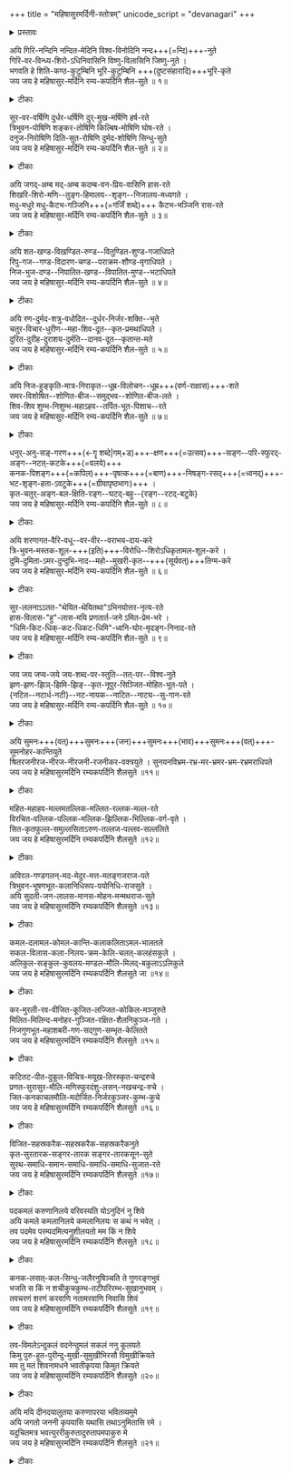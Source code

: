 +++
title = "महिषासुरमर्दिनी-स्तोत्रम्"
unicode_script = "devanagari"
+++

<details>
<summary>प्रस्तावः</summary>
### परिचयः
- बहवः पाठभेदास् सन्ति - यथा [ऽत्र](https://archive.org/details/mahishasuramardi021148mbp/page/n69/mode/2up) तॆलुगुव्याख्याने।
- महिषासुरमर्दिनीस्तोत्रस्य संस्कृतव्याख्या काशिकानन्दगिरिस्वामिभिर् लिखिता रुचिरा, आङ्ग्लानुवादश्च डॉ. उषा भिसे इत्यनया कृतः । इयं पुस्तिका भारती-संस्कृत-विद्या-निकेतनम् इत्यनया संस्थया प्रकाशिता ।
- भगवती-पद्य-पुष्पाञ्जली-स्तोत्रान्तर्गतं महिषासुरमर्दिनिस्तोत्रम् अत्र प्रस्तुतम्, काशिकानन्दगिरिपाठेन तदीयव्याख्यया च सहितम्।

### आमुखम् 
व्याख्याता : द्वादश-दर्शन-कानन-केसरी आचार्यः स्वामी काशिकानन्दगिरिः महाराजः, महामण्डलेश्वरः  
Commentator : Dvadashadarshanakananakesari Acharya Swami Kashikanandagiriji Maharaj, Mahamandleswar.  
आंग्लभाषानुवादक: डॉ. उषा भिसे,  
Translation into English by : Dr. Usha Bhise,

प्रतिवर्षं भारती-संस्कृत-विद्या-निकेतनं कस्मिंश्चिद रम्ये शान्ते च स्थले संस्कृतानुरागिणां कृते संस्कृत-सप्ताहम् आयोजयति । ससाहस्य कार्यक्रमे महामण्डलेश्वर- श्रीकाशिकानन्द-स्वामिपादानां प्रवचनानि प्रामुख्येन सम्पन्नानि भवन्ति । प्रातः एकस्याम् उपनिषदि, अपराह्ने च एकस्मिन् स्तोत्रे एतानि प्रवचनानि सम्पद्यन्ते । प्रवचनश्रवणेन श्रोतृवर्गः एवं प्रभावितः भवति यत् पुनः पुनः श्रोतुं मनीषा प्रवर्तते । देवलालि-नगरे प्रवर्तिते शिबिरे प्रथिते महिषासुर-मर्दिनी-स्तोत्रे स्वामिचरणानां यानि प्रवचनानि व्यतीतानि तेषां साररूपम् इदं पुस्तकं प्रकाशतां नीयते । देववाण्यां स्वामिवर्याणां स्तोत्रभाष्यं, राष्ट्रभाषायां स्वामिवर्यकृतः अनुवादः आङ्ग्लभाषायां च मत्कृतः अनुवादः इति भाषात्रयसंवलितं, प्रतिदिनं पठनाय योग्यम् इदं मधुरं स्तोत्रं निकेतनस्य प्रथमं प्रकाशनपुष्पम् इति संस्कृतजगति स्वागतार्ह भवतु । इदं मुद्रितं स्तोत्रम् अक्षरशृङ्खलायां बद्धं साक्षात् प्रवचनमिव माधुर्यं न वहति - तथापि मनोज्ञ-दृश्यस्य यथा छायाचित्रणं तथा स्तोत्रार्थं ज्ञातुं प्रस्थितस्य वाचकस्य क्षुधां शमयितुम् अलम् इति विश्वसिमः । सङ्गणक-माध्यमेन एतत्-प्रकाशनं सुकरं शीघ्रं च सञ्जातम् इति धन्याः वयम् । 

डॉ. उषा भिसे २ ऑगस्ट १९९१.  
(अध्यक्षा, भारती-संस्कृत-विद्या-निकेतनम्) 

This Book has been published with the help of the Computer Software 'VIVIDHA' supplied by National Centre for Software Technology, Gulmohar Cross Road No.9, Juhu, Bombay 400049. Our indebtedness and high appreciation are due to Dr. S.P. Mudur and Shri Suresh K. of NCST (National Centre for Software Technology) who helped us by developing & supplying different types of fonts used in this publication.

अस्याः पुस्तिकायाः मुद्रणं राष्ट्रीय-सॉफ्टवेयर-प्रौद्योगिकी-केन्द्रम्  
(गुल्मोहर-क्रास-मार्ग सं. ९, जुहू, बम्बई - ४०००४९) इति संस्थया प्रदत्तायाः विविधा प्रक्रियासामग्र्याः सहाय्येन कृतम् । तस्याम् उपयोगितानाम् अक्षरमातृकारूपाणां विकसनेन तेषाम् अस्मभ्यम् उपपादनेन च राष्ट्रीय-सॉफ्टवेयर-प्रौद्योगिकी-केन्द्रम्इति संस्थायाः डॉ. एस. पी. मुदुर-महाभागेन सुरेशः के-महाभागेन च उपकृताः वयम् इति अगाधां कृतज्ञतां प्रबलं गुणग्राहकत्वं च प्रकटयामः॥  
डॉ. अ. सदानन्दन,   
उपाध्यक्षः, भारती-संस्कृत-विद्या-निकेतनम्

</details>

अयि गिरि-नन्दिनि नन्दित-मेदिनि विश्व-विनोदिनि नन्द+++(=न्दि)+++-नुते  
गिरि-वर-विन्ध्य-शिरो-ऽधिनिवासिनि विष्णु-विलासिनि जिष्णु-नुते ।  
भगवति हे शिति-कण्ठ-कुटुम्बिनि भूरि-कुटुम्बिनि +++(दुष्टसंहारादि)+++भूरि-कृते  
जय जय हे महिषासुर-मर्दिनि रम्य-कपर्दिनि शैल-सुते ॥ १॥

<details>
<summary>टीकाः</summary>

### मूलम्
अयि गिरिनन्दिनि नन्दितमेदिनि विश्वविनोदिनि नन्दनुते  
गिरिवर-विन्ध्य-शिरोऽधिनिवासिनि विष्णुविलासिनि जिष्णुनुते ।  
भगवति हे शितिकण्ठकुटुम्बिनि भूरिकुटुम्बिनि भूरिकृते  
जय जय हे महिषासुरमर्दिनि रम्यकपर्दिनि शैलसुते ॥१॥

### काशिकानन्दगिरिः संस्कृतेन
वन्दे भगवतीमम्बां  
महिषासुरमर्दिनीम्  
व्याख्यास्येऽथाति-संक्षेपात्  
तत्पुष्पाञ्जलिमादरात् ॥ 

सकलपुरुषार्थ-दायिनीं देवी भगवतीमभिष्टुवन् कश्चित् कविः प्रथमं तस्याः स्वरुपं सामान्यतः कार्यं चाह -

**अयि गिरिनन्दिनि०** -अयीति सानुनये सम्बोधने । गिरेहिमालयस्य पर्वतस्य नन्दिनी पुत्री पार्वती तत्सम्बुद्धौ हे गिरिनन्दिनि । एवमुत्तरत्र सर्वत्र सम्बदध्यन्तं बोध्यम् । गिरीन पर्वतान् स्वशक्त्याधानेन नन्दयति तच्छीला तथा, यैः क्ष्माभृद्भिर्मेदिनी नन्दिता भवतीति वा । गिरीन् पूज्यान् नन्दयतीति वा । 

नन्दिता मेदिनी यया सा तथा । मेदिनीनन्दनेनैव **विश्वविनोदिनी** मेदिनीजातमानवकृतकर्मादि नन्दनीयत्वाद् विश्वस्य । कथमेषा विश्वं विनोदयामासेत्येतद् उदाहरणेनाह नन्दनुत इति । नन्दगेहे किल जातैषा - यद्यपि प्रथमं न महिषासुर-मर्दिनी-स्तोत्रम् ज्ञाता तथापि पश्चान्- नारदेन श्रीकृष्णादेः स्वरूपकथनोत्तरं मदीया पुत्री साक्षाद् भगवती जातेति सा नन्देन सभक्ति स्तुता । गिरिवरेति -गिरिवरस्य विन्ध्यस्य शिरसि शिखरेऽधिनिवस्तुं शीलं यस्याः । "नन्द गोपगृहे जाता यशोदागर्भसम्भवा । ततस्तौ नाशयिष्यामि विन्ध्याचलनिवासिनी" इति वचनात् । सैषा नन्दगृहे जाता सती विष्णुं श्रीकृष्णरूपेणावतीर्णं, विलासयामास योगमायामाश्रित्यैव श्रीकृष्णेन बहुतरलीलाकरणात् । जिष्णुनुते -"मायामयोऽयं गुणसंप्रवाहा। इत्येवमिन्द्रेण श्रीकृष्णस्तुतिप्रसङ्गे गोवर्धनोद्धारे स्तुता । इन्द्रादिस्तुतेरेव तारकासुरवधायपर्वतपुत्रीरूपेण भगवत्या अवतरणाञ्च । जिष्णुरिति अर्जुननामाऽपि । भगवति ऐश्वर्यधर्मयशः श्रीज्ञानवैराग्यलक्षणषागुण्यपूर्णे। शितिकण्ठकुटुम्बिनि- शिवपत्नि । भूरिकुटुम्बिनि-"भूरिर्ना वासुदेवे च हरे च परमेष्ठिनि" इति मेदिनी। आवृत्त्या ब्रह्म-विष्णु-महेश्वराणां कुटुम्बिनी सरस्वत्यादि त्रिस्वरूपा। एवंस्थिते शितिकण्ठकुटुम्बिनीति विशेषार्थम् । भूतकृते इति वचित्पाठः । भूतानि कृतानि यया सा तथा। भूरिकृत इति पाठेऽपि तथार्थः । भूरिभिर्ब्रह्मविष्णुमहेश्वरैर्भूरिभिर्बहुभिरिन्द्रादिभिश्च कृता तत्तेजःपुञ्जसमुद्भवादिति वा । दृश्यते च समुदाये शक्तिप्राकट्यम् । एवंभूते हे महिषासुरमर्दिनि रम्याः कपर्दा जटाजूटाः यस्याः सा तथा हे शैलसुते जय जय सुष्ठत्कर्षेण वर्तस्व । महिषासुरमर्दिनीं महालक्ष्मीरूपां मध्यमचरित्रविषयभूतां मध्यशरीरवन्मुख्यत्वेन महिषासुरमर्दिनी-स्तोत्रम् प्रथमम्पादाय ततो वाम-दक्ष-करस्थानीये महाकाली-महासरस्वत्यौ प्रथमोत्तमचरित्रस्थे विशेषणाभ्यां गृहीते । श्यामकपर्दसमावृता महाकाली । शैलसुता उमा ब्रह्मविद्यास्वरुपिणी केनोपनिषदि दर्शिता महासरस्वती । महिषोऽधर्मप्रतीकरूपस्तादृशासूरमर्दिनी परा परमोपास्या ॥१॥

### काशिकानन्दगिरिः हिन्द्या
हे माता । रमणीय केशपाश से शोभायमान हे शैलपुत्री ! हे महिषासुर मर्दिनी भगवती ! तुम्हारी जय हो । तुम हिमालयनन्दिनी हो, पृथ्वी की समृदिध विधायिनी हो, विश्व के लिये आनन्ददायिनी हो । पूर्वकृत नन्दरायकी स्तुति से प्रसन्न होकर तुम ने नन्दगृह में जनम लिया। और विन्ध्यवासिनी देवी बनी । दूसरी और भगवान विष्णू (श्रीकृष्ण) के रासविलास में सहभागिनी बनी (योगमायामुपाश्रितः) इन्द्रादि भी तुम्हारी स्तुति करने लगे । हे भगवती! तुम शङ्कर की अर्धाङ्गिनी हो । लक्ष्मी आदि के रुप में विष्णू आदि की भी कुटुम्बिनी हो । अनन्त विश्व की जन्मदात्री हो ॥१॥

### उषा ऽऽङ्ग्लिक्या
Hail, Oh daughter of Mountain, who has caused joy to the Universe, praised by Nanada, residing on the peak of the superb mountain Vindhya, making Vishnu manifest his sports, praised by Indra, Oh Blessed one, consort of Siva (in particular), consort of many (Brahma, Vishnu and Siva), maker of many (beings) who has crushed the demon, Mahisha, wearing a charming knot of hair, Oh Daughter of Mountain (Himalaya), Victory to you, Victory to you. (1)

</details>

सुर-वर-वर्षिणि दुर्धर-धर्षिणि दुर्-मुख-मर्षिणि हर्ष-रते  
त्रिभुवन-पोषिणि शङ्कर-तोषिणि किल्बिष-मोषिणि घोष-रते ।  
दनुज-निरोषिणि दिति-सुत-रोषिणि दुर्मद-शोषिणि सिन्धु-सुते  
जय जय हे महिषासुर-मर्दिनि रम्य-कपर्दिनि शैल-सुते ॥ २॥

<details>
<summary>टीकाः</summary>
### मूलम्
सुरवरवर्षिणि दुर्धरधर्षिणि दुर्मुखमर्षिणि हर्षरते  
त्रिभुवनपोषिणि शङ्करतोषिणि कल्मषमोषिणि घोषरते  
दनुजनिरोषिणि दितिसुतरोषिणि दुर्मदशोषिणि सिन्धुसुते  
जय जय हे महिषासुरमर्दिनि रम्यकपर्दिनि शैलसुते ॥२॥ 

### काशिकानन्दगिरिः संस्कृतेन
भूरिकरणमुक्त्वा भूरिरक्षणमाह -

सुरवरेति ०-सुरेभ्यो वरान् वर्षति तच्छीला तथा । "प्रियतां त्रिदशाः सर्वे यदस्मत्तोऽभिवाञ्छितम् " इत्युक्तेः । अत एव दुर्धरनामानं महिषसेनापतिं धर्षयति तथा । दुर्मुखनामानं मर्षयति नाशयतीति तथा । दुर्धरान्दुर्मुखांश्च दुष्टान् हन्तीति वा । हर्षे स्वीये परकीये च रते । देवरक्षणासुरनिकन्दनाभ्यां त्रिभुवनपोषणशीले, मङ्गलवितानेन शङ्करतोषणशीले, स्वसेविनां कल्मषहरणशीले । घोषे शत्रुवधकालीनगर्जने वेदघोषादौ वा रते । दनुजनीनां दानवानां रोषिणि । रुषिहिँसार्थः । दितिकुलानां दैत्यानां रोषिणि । दुर्मदानां शोषिणि, महिषासुरमर्दिनी-स्तोत्रम् शोषिणि, सिन्धुसुते लक्ष्मीस्वरूपे समुद्रपुत्रि । जय जयेति । ॥२॥

### काशिकानन्दगिरिः हिन्द्या
जय हो महिषासुर मर्दिनी ! जय हो रमणीय केशपाश से शोभायमान शैलपुत्री ! तुम देवताओं पर वरों की वर्षा करती हो । प्रथम तुम ने महिषासुर के सेनानी दुर्धर को पछाडा, दुर्मुख को गिराया । इस प्रथम विजय से ही हर्षित हो गयी । असुर संहार से त्रिभुवन का पोषण करने के लिये संनद्ध हो गयी । हे माता ! तुम सदा शंकर को प्रसन्न रखती हो, भक्तों के पापों को धो डालती हो । दानवों का संहार दैत्यो का विनाश एवं मदान्ध दृष्टों का सफाया करती हो। हे जगदम्बा तुम वेदधोष में तन्मय हो जाती हो ॥२॥

### उषा ऽऽङ्ग्लिक्या
Oh Goddess, who showers boons on gods, molests demon Durdhara, destroys demon Durmukha, is gladdened by the joy (of herself and others), nourishes the three worlds, satisfies Sankara, removes the guilt (of devotees), is delighted in the war-cries, causes harm to the Danavas, gets angry with the sons of Diti (i.e. Demons), causes affliction to the arrogant, Oh daughter of the ocean (as Lakshmi) who has crushed the demon, Mahisha, wearing a charming knot of hair, Oh Daughter of Mountain (Himalaya), Victory to you, Victory to you. (2)


</details>

अयि जगद्-अम्ब मद्-अम्ब कदम्ब-वन-प्रिय-वासिनि हास-रते  
शिखरि-शिरो-मणि--तुङ्ग-हिमालय--शृङ्ग--निजालय-मध्यगते ।  
मधु-मधुरे मधु-कैटभ-गञ्जिनि+++(=ग॑जिँ॑ शब्दे)+++ कैटभ-भञ्जिनि रास-रते  
जय जय हे महिषासुर-मर्दिनि रम्य-कपर्दिनि शैल-सुते ॥ ३॥


<details>
<summary>टीकाः</summary>
### मूलम्
अयि जगदम्ब मदम्ब कदम्बवन-प्रियवासिनि हासरते  
शिखरिशिरोमणि-तुहिमालय-शृङ्गनिजालय-मध्यगते ।  
मधुमधुरे मधुकैटभगञ्जिनि कैटभभञ्जिनि रासरते  
जय जय हे महिषासुरमर्दिनि रम्यकपर्दिनि शैलसुते ॥३॥ 

### काशिकानन्दगिरिः संस्कृतेन

प्रथमचरित्रार्थदर्शनपूर्वकं ध्येयस्वरूपमाह -

अयि जगदम्बेति। जगतामम्ब, विशेषतश्च मदम्ब, कदम्बवने प्रियं यथा स्यात् तथा वस्तुं शीलं यस्याः सा तथा। कदम्बवनं प्रियवासः वासस्थानं अस्या अस्ति तथेति वा। हासरते ॥ जहासारुणलोचना' इत्युक्तेः। शिखरिणां पर्वतानां शिरोमणिर्यस्तुङ्गो हिमालयस्तस्य शृङ्गमेव शृङ्गस्थो वा यो निजालयस्तन्मध्यगते तन्मध्यवासिनि। मधुवत् पुष्परसंवद् वसन्तवद् वा मधुरे सरसे। मधौ विष्णौ मधुरे इति वा। मधुसूदननामैकदेशत्वाद् मधुर्विष्णुर्मधुवंशीयत्वाद् वा। मधुकैटभगञ्जिनि। मधुकैटभावसुरौ गञ्जयतीति तथा। "गञ्जः स्यात्पुंसि रीढायां भाण्डागारे तु न स्त्रियाम् इति मेदिनी । रीढा तिरस्कारस्तां करोतीति णिच् । तत्करोति तदाचष्टे  तयोःहन्ता तु विष्णुरेव। कैटभभञ्जिनीति सप्तम्यन्तम्। विश्वम्भरः कैटभजिदित्यमराद् विष्णुः श्रीकृष्णः तस्मिन् रासकारिणि रासरते। कैटभभञ्जिनीति सम्बोधनं सम्बोधनमध्यगतत्वाद्यद्यप्युचितं तथापि पुनरुक्तिमात्रं स्यादित्युपेक्षितम्। जय जयेति। ।३॥

### काशिकानन्दगिरिः हिन्द्या
हे जगदम्बा ! ओ मेरी माँ ! कदम्बवन में निवास करना तुम्हें बहुत प्रिय लगता है । तुम हास्य विलास में प्रीति रखती हो । तुम ने पर्वतों के शिरोमणि हिमालय के उत्तुंग शिखर को अपना निवास स्थान बनाया । तुम्हारा स्वरुप मन वाणी आदि सभी मधु के समान मधुर मनोहर है। मधु और कैटभ को तुम ने प्रथम ही हताहत किया। कैटभासुर के हन्ता विष्णु (श्रीकृष्ण) की रासलीला में तुम ने ही रुचि के साथ पृष्ट भूमिका निभायी । हे महिषासुर मर्दिनी, रमणीय केशपाशधारिणी शैलपुत्री तुम्हारी जय हो जय हो ॥३॥

### उषा ऽऽङ्ग्लिक्या
Hail, Oh Mother of the World (and) of me (in particular) dweller in the forest of Kadamba trees which are dear, delighted in the roar of laughter, dwelling in the interior of one's own house in the peak of lofty Himalaya - the crest-jewel of mountains, sweet like honey, hater of (the demons) Madhu and Kaitabha, taking delight in the Rasakrida of Vishnu, the destroyer of Kaitabha, who has crushed the demon, Mahisha, wearing charming knot of hair, Oh Daughter Mountain (Himalaya), Victory to you, Victory to you. (3)

</details>



अयि शत-खण्ड-विखण्डित-रुण्ड--वितुण्डित-शुण्ड-गजाधिपते  
रिपु-गज--गण्ड-विदारण-चण्ड--पराक्रम-शौण्ड-मृगाधिपते ।  
निज-भुज-दण्ड--निपातित-खण्ड--विपातित-मुण्ड--भटाधिपते  
जय जय हे महिषासुर-मर्दिनि रम्य-कपर्दिनि शैल-सुते ॥ ४॥

<details>
<summary>टीकाः</summary>
### मूलम्
अयि शतखण्ड-विखण्डित-रुण्ड-वितुण्डित-शुण्ड-गजाधिपते  
रिपु-गज-गण्ड-विदारण-चण्ड-पराक्रम-शौण्ड-मृगाधिपते  
निज-भुजदण्ड-निपातित-चण्ड-निपाटित-मुण्ड-भटाधिपते  
जय जय हे महिषासुरमर्दिनि रम्यकपर्दिनि शैलसुते ॥४॥ 

### काशिकानन्दगिरिः संस्कृतेन
द्वितीयचरित्रमादायाहार्थेन -

अयि शतेति । शतानि खण्डानि यथा स्युः तथा विखण्डिता रुण्डा अश्वविशेषा यया सा । "मूकरुण्डौ तु वेसरादश्वा सूतेइति यादवः। वेसरो वेगतरोऽश्वः । " स्याद् वेसरो वेगतर" इति तत्रैव पाठात् । सा च सा वितण्डिताः तोडिताः शूण्डाः करिहस्ता येषां ते तथाभूता गजाधिपतयोयया सा तथेति कर्मधारयः । रिप्विति । रिपूणां ये गजाः तेषां, यद् वा गजरूपेणागतमहिषासुरस्य एवं गण्डविदारणे चण्डपराक्रमेण शौण्डो विख्यातः । "शौण्डो मते च विख्याते" इति विश्वमेदिन्यौ । एवंविधो मृगाधिपतिर्वाहनत्वेन यस्याः सा तथा ।

तृतीयचरित्रार्थंकदेवमादायाह - निजभुजेति । निजभुजेन निपातितश्चण्डो नाम राक्षसो यया सा च सा विपातितो मुण्डनामा भटाधिपतिः यया सा तथा । जय जयेति । ॥४॥

### काशिकानन्दगिरिः हिन्द्या
जय हो जय हो माता ! महिषासुर मर्दिनी ! जय हो रम्यकेश विन्यास से शोभायमान शैलपुत्री ! तुम ने युद्ध में तेज दौडते हुए घोडों को सौ सौ टुकडे कर मार गिराया । बडे बडे हाथियों के सूडों को हजारो टुकडे कर फेंक दिया । तुम्हारा वाहन सिंह भी हाथियों के गण्डस्थल फाड डालने के पराक्रम से प्रख्यात हुआ । तुम ने अपनी भुजाओं से सेनाधिपति चण्ड और मुण्ड नाम के प्रखर योद्धाओं को मार गिराया ॥४॥

### उषा ऽऽङ्ग्लिक्या

Hail, Oh Gosddess who has shattered the best horses into hundreds of pieces (and) rendered the masters of elephants as having the trunks (of the elephants) chopped off, possessed of the lord of animals (lion) well-known for the fierce valour displayed in breaking the foreheads of enemies' elephants, who with her staff-like arms knocked down demon Chanda and caused the fall of demon Munda who has crushed the demon, Mahisha, wearing a charming knot of hair, Oh Daughter of Mountain (Himalaya), Victory to you, Victory to you. (4)
</details>

अयि रण-दुर्मद-शत्रु-वधोदित--दुर्धर-निर्जर-शक्ति--भृते  
चतुर-विचार-धुरीण--महा-शिव-दूत--कृत-प्रमथाधिपते ।  
दुरित-दुरीह-दुराशय-दुर्मति--दानव-दूत--कृतान्त-मते  
जय जय हे महिषासुर-मर्दिनि रम्य-कपर्दिनि शैल-सुते ॥ ५॥

<details>
<summary>टीकाः</summary>
### मूलम्
अयि रणदुर्मद-शत्रु-वधोदित-दुर्धर-निर्जर-शक्ति-भृते  
चतुर-विचार-धुरीण-महाशय-दूत-कृत-प्रमथाधिपते ।  
दुरित-दुरीह-दुराशय-दुर्मति-दानव-दूत-कृतान्तमते  
जय जय हे महिषासुरमर्दिनि रम्यकपर्दिनि शैलसुते ॥५॥ 

### काशिकानन्दगिरिः संस्कृतेन
तृतीयचरित्रार्थं श्लोकैदर्शयति तत्र दौत्यमाह -

अयि रणेति । रणदुर्मदानां शत्रूणां वधार्थम् उदिता उद्भूता या दुर्धराः निर्जरसां शक्तयो ब्राह्मी माहेश्वर्यादयः ताभिर्भूते, पालिते, पूरिते वा । चतुरेति । चतुरश्चासौ विचारे धुरीणश्च चातुर्ययुक्तविचारे धुरीण इति वा । स चासौ महाशयश्च एवंविधगुणगणविशिष्टेन तेन भवितव्यमिति तादृशद्ते कृतं पर्याप्तः प्रमथाधिपतिः शिवो यस्याः सा तथा । "युगपर्याप्तयोः कृतम्" इत्यपरः । दूतपदान्तं तादृशदूतकर्मणि तादृशदूतभवने वा लाक्षणिकं बोध्यम् । केचिन्- मध्ये महाशिवेति पठन्ति। अन्ये महाशयेति पठित्वापि तस्य प्रमथाधिपतिना सामानाधिकरण्येन योजयन्ति। तदुभयं दुर्घटसमासत्वादुपेक्षितम्। दुरितेति। दुरितश्च दुरीहश्च दुराशयश्च दुर्मतिश्च यः परपक्षीयदूतः ॥५॥

सुग्रीवनामा तेन कृता अन्तमतिर्यस्याः सा। सुग्रीवोक्त्या असुराणाम् अन्त एव कर्तव्य इति मतिर्देव्या निश्चिता जातेति। जय जयेति।

### काशिकानन्दगिरिः हिन्द्या
केशों के सुन्दर गुच्छों से शोभायमान हे शैलसूनु ! हे महिषापुर मर्दिनी माता तुम्हारी जय हो । रण में मदोन्मत्त शत्रुओं का वध करने के लिये प्रगट हुई शक्ती माहेश्वरी आदि शक्तियां चारों ओर से तुम्हें सम्हाले हुए थी । तुम ने अति चतुर विचारशील, महामना, गणाधिपति शिवजी को अपना दूत बनाकर अपना शान्तिसन्देश भेजा था। किन्तु दुष्ट एवं दुर्मति दानव दूत ( सुग्रीका के द्वारा उसे ठुकरा देने से तुम ने दानवों का अन्त करने का फैसला किया था ॥५॥ ।

### उषा ऽऽङ्ग्लिक्या
Hail, Oh Goddess, supported by the powers of undefeated gods which arose for the death of enemies who were ferocious in the battle, having Siva, the foremost dignitary of ingenious thoughts, as an efficient messenger, who made up her mind to put an end to demon-rule because of the messenger (Sugriva) of demons having evil behaviour, evil wishes, evil mind and wicked disposition, who has crushed the I demon, Mahisha, wearing a charming knot of hair, Oh Daughter of Mountain (Himalaya), Victory to you, Victory to you. (5)

</details>


अयि निज-हुङ्कृति-मात्र-निराकृत--धूम्र-विलोचन--धूम्र+++(वर्ण-राक्षास)+++-शते  
समर-विशोषित--शोणित-बीज--समुद्भव--शोणित-बीज-लते ।  
शिव-शिव शुम्भ-निशुम्भ-महाऽहव--तर्पित-भूत-पिशाच--रते  
जय जय हे महिषासुर-मर्दिनि रम्य-कपर्दिनि शैल-सुते ॥ ७॥

<details>
<summary>टीकाः</summary>
### मूलम्
अयि निजहुंकृतिमात्र-निराकृत-धूम्रविलोचन-धूम्रशते  
समर-विशोषित-शोणितबीज-समुद्भव-शोणित-बीज-लते ।  
शिव-शिव--शुम्भ-निशुम्भ-महाहव-तर्पित-भूतपिशाचपते  
जय जय हे महिषासुरमर्दिनि रम्यकपर्दिनि शैलसुते ॥६॥ 

### काशिकानन्दगिरिः संस्कृतेन
तत्रैव धूम्रलोचन-रक्तबीज-शुम्भनिशुम्भवधमाह -

अयि निजेति । निजहुङ्कृतिमात्रेण निराकृतो धूम्रविलोचनश्च धूम्राणां धूम्रविलोचनानुयायिनां शतानि च यया सा तथा । "वृतः षष्ट्या सहस्राणामसुराणां द्रुतं ययौ" इति षष्टिसहस्राणि धूम्रलोचनस्यानुयायिनः। समरेति । समरे युद्धे विशोषितं रक्तबीजसमुद्भवं शोणितरूपं बीजं सहस्रशः शोणितासुरोत्पादनप्रयोजकं यया सा च सा लता च नारी चेति तथा । "लता नवा गन्धवहेन चुम्बिता ॥ इति नैषधप्रयोगे नवा नवीना लता माधवीलता नवा रम्या लता नारी च इति टीकादर्शनाल्लतापदं नारीवाचकमपि । शिव शिवेति । शिव शिवेत्युञ्चारणपूर्वकं शुम्भनिशुम्भयोर्महायुद्धे तर्पितो भूतपिशाचपतिः शङ्करो यया सा तथा । तथा चोक्तं -"ततःपरिवृतस्ताभिरीशानो देवशक्तिभिः। हन्यन्ताम् असुराः शीघ्रं मम प्रीत्याह चण्डिकाम्" इति। यद् वा तस्मिन् महायुद्धे शत्रुवधोत्पन्नासृगादिभिः तर्पिता भूताः पिशाचाः तत्पतयश्च यया तथेति । जय जयेति । ॥६॥

### काशिकानन्दगिरिः हिन्द्या
हे माता ! इस के बाद तुम ने हुंकार मात्र से धूम्रलोचन और उस के अनुयायियों का वध कर डाला । युद्ध में रक्तबीज से उत्पन्न करोडों रक्तबीजों के बीज रक्तबिन्दुओं की धारा तुम ने सुखा डाला। फिर शुम्भ और निशुम्भ के साथ जो महा युद्ध हुआ उस में बहाये खून की धारा और मांस खण्डों से भूत पिशाचादि को शिव शिव कहते हुए मानो तर्पण ही किया । कैसा वह पराक्रम था । धन्य हो । जय हो महिषासुरमर्दिनी । जय हो जटाजूटधारिणी शैलपुत्री माता ! ॥६॥


### उषा ऽऽङ्ग्लिक्या
Hail, Oh Goddess who has destroyed demon Dhoomralochana together with his hundreds of followers by the sheer utterance of sound "hum", Oh Female who has sucked up in battle the germ of blood emanating from demon Raktabija, who has satisfied the lord of goblins (Siva) by the war-cry "Siva-Siva", in the great battle with Sumbha and Nisumbha, who has crushed the demon, Mahisha, wearing a charming knot of hair, Oh Daughter of Mountain (Himalaya), Victory to you, Victory to you. (6)

</details>

धनुर्-अनु-सङ्-गरण+++(←गॄ शब्दे|गम्+ड)+++-क्षण+++(=उत्सव)+++-सङ्ग--परि-स्फुरद्-अङ्ग--नटत्-कटके+++(=वलये)+++  
कनक-पिशङ्ग+++(=कपिल)+++-पृषत्क+++(=बाण)+++-निषङ्ग-रसद्+++(=ध्वनद्)+++-भट-शृङ्ग-हता-ऽवटुके+++(=ग्रीवापृष्ठभागः)+++ ।  
कृत-चतुर्-अङ्ग-बल-क्षिति-रङ्ग--घटद्-बहु--{रङ्ग--रटद्-बटुके}  
जय जय हे महिषासुर-मर्दिनि रम्य-कपर्दिनि शैल-सुते ॥ ८॥

<details>
<summary>टीकाः</summary>
### मूलम्
धनुरनुसङ्गरण-क्षण-सङ्ग-परिस्फुरदङ्ग-नटत्-कटके  
कनक-पिशङ्ग-पृषत्क-निषङ्ग-रसद्भट-शृङ्ग-हतावटुके ।  
कृत-चतुरङ्ग-बलक्षिति-रङ्ग-घटद्-बहुरङ्ग-रटद्-बटुके   
जय जय हे महिषासुरमर्दिनि रम्यकपर्दिनि शैलसुते ॥७॥ 

### काशिकानन्दगिरिः संस्कृतेन
यूदधस्वरूपमाह -

धनुषो यदनुसंगरणं टङ्कारकरणं स एव क्षण उत्सवः " निर्व्यापारस्थितौ कालविशेषोत्सवयोः क्षणः" इत्यमरः। तत्सङ्गेन परिस्फुरत्सु प्रचलत्सु अङ्गेषु करादिषुः नटन्ति प्रचलन्ति कटकानि यस्याः सा तथा । कनकेति । कनकपत्रकत्वात् कनकवत् पिशङ्गैः पृषत्कैर्बाणैः तादृशेन निषङ्गेण तूणीरेण च रसन्तः शब्दायमाना ये भटाः शत्रुसैनिकाः ते शृङ्गाह्तावटवो यया सा तथा । शृङ्गेण प्राधान्येन हता अवटवो ग्रीवोपरिदेशा ययेति विग्रहे कप समासान्तः । "शृङ्ग प्राधान्यसान्वोश्चा इत्यमरः। आहिताग्न्यादेराकृतिगणत्वाद शृङ्गहतावटवो यथोक्तभटा ययेति विग्रहे विशेषणस्य परनिपातः । शृङ्गमायुधविशेषो वा । माहेश्वर्या वर्णनं वा । तदीयवाहनेन वृषभेण  शृङ्गहता वटुत्वादसुराणाम् । कृतेति । स्वकृता दानवानां चतुरङ्गबलस्य क्षितिः क्षयो यत्र तादृशो यो रङ्गो रणभूमिः "रङ्गो ना रागे नृत्यरणक्षितौ ॥ इति मेदिनी । तत्र निर्भयं घटन्तो घटमानाः चेष्टमाना बहुरङ्गं यथा स्यात् तथा रटन्तो बटुका यस्याः सा तथा। चतुरङ्गबलनाशे निर्भया बाला अपि भटानुकरणं कुर्वन्तो रटन्तश्चेष्टन्ते तथेति । घटधातोरात्मनेपदित्वात्परस्मैपदप्रयोगः " संज्ञापूर्वको विधिरनित्य" इत्याश्रित्य नेयः । यद वा घटनं समृदायीभवनं घटः । घट इव आचरन्तो घटन्त एकत्रीभवन्त इति व्याख्येयम् । बहुरङ्गशब्दो वैविध्यार्थे भाषायां प्रयुज्यमान उपलभ्यते - बहुरङ्गी समाज इत्यादौ। अथवा कृता चतूरङ्गबलक्षितिः यस्मिन तत्र रङ्गे घटन्तो बहुरङ्गा नानारङ्गा रटन्तश्च बटुका बटुकभैरवबटुकविनायकादयो यस्याः सा तथेति विग्रहः। जय जयेति । ॥७॥

### काशिकानन्दगिरिः हिन्द्या
हे माता ! युद्ध में तुम धनुषटंकार जब करने लगती तब समस्त अंग हिलने लगते थे तो उसके संग से कटककंकण नृत्य करने लगते थे । सुवर्णमय पीले बाणवाला तूणीर लिये कोलाहल करते हुए सामने आये शत्रुओं की गर्दनों को तुम तोडती जा रही थी। इस प्रकार जहाँ दानवों की चतुरंग सेना का विनाश हुआ वह रणभूमि ऐसी सुनसान हो गयी कि वहाँ बच्चे भी निर्भय होकर सैनिकों का अनुकरण करते हुए खेलने लगे थे । धन्य हो जय हो हे महिषासुरमर्दिनी जय हो सुन्दर जटाजूट धारिणी शैलकुमारी ॥७॥


### उषा ऽऽङ्ग्लिक्या
Oh Goddess, whose bangles are set in motion, because of the limb (hand) which throbs by its association with the joyous occasion of the twanging of bow, who mainly struck at the necks of soldiers, reverberating with quivers full of arrows which were tawny like gold, whose striplings were shouting in diversified manner on the battlefield where the destruction of the fourfold army was effected (by you), who has crushed the demon, Mahisha, wearing a charming knot of hair, Oh Daughter of Mountain (Himalaya), Victory to you, Victory to you. (7)

</details>

अयि शरणागत-वैरि-वधू--वर-वीर--वराभय-दाय-करे  
त्रि-भुवन-मस्तक-शूल-+++(इति)+++-विरोधि--शिरोऽधिकृतामल-शूल-करे ।  
दुमि-दुमिता-ऽमर-दुन्दुभि-नाद--महो--मुखरी-कृत--+++(सूर्यवत्)+++तिग्म-करे  
जय जय हे महिषासुर-मर्दिनि रम्य-कपर्दिनि शैल-सुते ॥ ६॥

<details>
<summary>टीकाः</summary>
### मूलम्
अयि शरणागत-वैरिवधू-वरवीर-वराभय-दायिकरे  
त्रिभुवन-मस्तकशूल-विरोधि-शिरोधि-कृताऽमल-शूल-करे ।  
दुमिदुमितामरदुन्दुभि-नाद-महो-मुखरीकृत-दिङ्निकरे  
जय जय हे महिषासुरमर्दिनि रम्यकपर्दिनि शैलसुते ॥८॥ 

### काशिकानन्दगिरिः संस्कृतेन
युद्धचरमावस्थामाह -

अयि शरणागतेति । शरणागता ये वैरिणां वध्वो रक्षास्मत्पतिजीवनमिति याचमानास्तासां ये वरा वीराः तेभ्यो वरम् अभयं च प्रयच्छन्तौ करौ यस्याः सा तथा । एतद् वैपरीत्येन त्रिभुवनेति । त्रिभुवनस्य मस्तकशूलमिव ये विरोधिनः तेषां शिरोधौ कन्धरायां कृतः निक्षिसः अमलशूलः करे यस्याः सा तथा । दुमीति अव्यक्तानुकरणम् । दुमिदुमिता दुं दुं शब्दिता येऽमरदुन्दुभयो देवदुन्दुभयस्तेषां नादात्मकेन महसा उत्सवेन मुखरीकृताः प्रतिशब्देन शब्दायमाना दिङ्निकरा यया सा तथा । तिग्मकरे इति पाठे तस्मिन् महसि मुखरीकृता तिग्मतालवादनकरा यस्याः सा इति व्याख्येयम्। जय जयेति । ॥८॥ 

### काशिकानन्दगिरिः हिन्द्या
हे अम्बा ! उन वैरियों को भी तुम ने अपने वरद एवं अभय हाथों से वर एवं अभय दिया जिन की पत्नियाँ अपने पतियों की रक्षा के लिये तुम्हारी शरणागत हो गयी। इस के विपरीत जो त्रिभुवन के लिये सरदर्द बने हुए थे उन असुरों की गर्दनों में तुम ने अपने हस्तस्थ त्रिशूल को फँसाया । उस के बाद विजयी हो कर तुम ने जो विजय दंदभी बजायी उस की दम दम नादा से सारी दिशायें गूंज उठी । धन्य है तुम्हारी उदारता और युद्ध कुशलता । जय हो महिषासुरमर्दिनी माता! जय हो रम्य जटाजूट धारिणी शैलपुत्री ॥८॥


### उषा ऽऽङ्ग्लिक्या
Hail, Oh Goddess whose palm offers blessings and fearlessness to the heroic husbands of wives of enemies who were seeking shelter (with you), in who is holding in her hand the hand the sparkling spear which is placed on the necks of oppondents who are the headache of the three worlds, who has rendered noisy the multitude of directions with the joy of drum-beats of gods making "dum, dum" sound, who has crushed the demon Mahisha, wearing a charming knot of hair, Oh Daughter of Mountain (Himalaya), Victory to you, Victory to you. (8)

</details>

सुर-ललनाऽऽतत-"थेयित-थेयितथा"ऽभिनयोत्तर-नृत्य-रते  
हास-विलास-"हु"-लास-मयि प्रणतार्त-जने ऽमित-प्रेम-भरे ।  
"धिमि-किट-धिक्-कट-धिकट-धिमि"-ध्वनि-घोर-मृदङ्ग-निनाद-रते  
जय जय हे महिषासुर-मर्दिनि रम्य-कपर्दिनि शैल-सुते ॥ ९॥

<details>
<summary>टीकाः</summary>
### मूलम्
सुरललनाततथेयि-तथेयि-कृताभिनयोदर-नृत्य-रते  
कृत-कुकुथःकुकुथो-गडदादिक-ताल-कुतूहल-गान-रते ।  
धुधुकुट-धुक्कुट-धिन्धिमित-ध्वनि-धीर-मृदङ्ग-निनाद-रते  
जय जय हे महिषासुरमर्दिनि रम्यकपर्दिनि शैलसुते ॥९॥ 

### काशिकानन्दगिरिः संस्कृतेन
नानासात्विकलीला आचष्टे -

सुरललनेति। सुरललनाभिः सुराङ्गनाभिः ततथेयीत्याद्यनुकरणम् ततथेयीत्याद्यनुकरणम् । इत्येवं कृताभिनयोदरे तादृशाभिनयमध्ये यन्नृत्यं तत्र रते । कृताभिनयोत्तरनृत्यरत इति पाठे तादृशाभिनयेऽभिनयाद वा उत्तरं श्रेष्ठतरं यन्नृत्यं तत्र रत इति व्याख्येयम् । कृतः कुकुथः इत्यादिको यस्तालस्तत्र कुतूहलेन गाने रते । धुधुकुट इत्यादिना ध्वनिना धीरो गम्भीरो यो मृदङ्गनिनादस्तत्र रते । जय जयेति । ॥९॥

### काशिकानन्दगिरिः हिन्द्या
असुरवध होने पर हर्षित हुई देवाङ्गनाएँ तथेयी तथेयी कर के अभिनय के साथ नृत्य करने लगीं । कुकुथ कुकुथ गडद ताल के बीच गीत गाने लगीं । धुधुकुट धुक्कुट धिन्धिम ऐसें मृदंग बजने लगे । इन सब को देख कर सुन कर तुम आनन्दित होने लगी। धन्य हो माता जय हो महिषासुरमर्दिनी ! जय हो रम्य जटाजूट धारिणी शैलपुत्री ॥९॥

### उषा ऽऽङ्ग्लिक्या
Oh, Goddess, who takes delight in the dance-sequence in the midst of acting done by divine women and accompanied by the sound "tatatheyi-tatheyi", who takes pleasure through curiosity in the singing to the accompaniment to rhythm (tala) expressed through "Kukuthah, Kukuthah, Gudada" etc., who  takes joy in the deep-sounding drum (mrdanga) resounding with "Dhudhukuta, Dhudhukuta, Dhindhumita", who has crushed the demon, Mahisha, wearing a charming knot of hair, Oh Daughter of Mountain (Himalaya), Victory to you, Victory to you. (9)

</details>

जय जय जप्य-जये जय-शब्द-पर-स्तुति--तत्-पर--विश्व-नुते  
झण-झण-झिञ्-झिमि-झिङ्--कृत-नूपुर-सिञ्जित-मोहित-भूत-पते ।  
{नटित--नटार्ध-नटी}--नट-नायक--नाटित--नाट्य--सु-गान-रते  
जय जय हे महिषासुर-मर्दिनि रम्य-कपर्दिनि शैल-सुते ॥ १०॥
<details>
<summary>टीकाः</summary>
### मूलम्
जय जय जप्यजये जय-शब्द-पर-स्तुति-तत्पर-विश्व-नुते  
झण-झण-झिञ्झिमि-झिङ्कृत-नूपुर-शिञ्जित-मोहित-भूतपते ।  
नटित-नटार्ध-नटी-नट-नायक-नाटक-नाटित-नाट्यरते  
जय जय हे महिषासुरमर्दिनि रम्यकपर्दिनि शैलसुते ॥१०॥ 

### काशिकानन्दगिरिः संस्कृतेन
अर्धनारीश्वरीयनारीलीलां बहुतरपुरुषबहुतरनारीमिलितनृत्यलीलां (गरबा) वाऽऽदायाह -

जय जयेति । नृत्यादिसमये जय-जय-शब्देन जप्यो जयो यस्याः सा तथा । जय जय शब्दः पर उत्तमो यत्र तादृशस्तूतौ तत्परेण विश्वेन नुता तत्सम्बुद्धौ । झण झण झिझिमीति झिंकृतस्य नूपुरस्य महिषासुरमर्दिनी स्तोत्रम् शिञ्जितेनऽव्यक्तशब्देन मोहितो भूतपतिः शङ्करो यया सा तथा । नटितेति । आदिकर्मणि तिष्ठा । नटितौ समारब्धनटनौ, यौ नटार्धनटी च नटनायकश्च अर्धनारीश्वररूपौ ताभ्यां बहुतरनटबहुतरनटीसमुदायेन वा नाटिते प्रवर्तिते नाट्ये सुगानरते । जय जयेति । ॥१०॥


### काशिकानन्दगिरिः हिन्द्या
जय माता ! महिषासुरमर्दिनी ! जय हो रम्यकेशपाशधारिणी शैलपुत्री ! युद्ध में तुम्हारी विजय होने पर कुछ लोग जय-जय, जय-जय ऐसा मानो जप करने लगे थे । कुछ लोग जयकार के साथ स्तुति बोल रहे थे । इस प्रकार संपूर्ण विश्व तुम्हारी प्रशंसा-स्तुति करने में लगा था । और तुम भी आनन्दनृत्य में शामिल हो कर झण-झण झिम-झिम आवाज करते हुए नूपुर के झनकार से भूतपति शंकर को मोहित कर रही थी। फिर आधे नटों से और आधी नटियों से शोभित विशाल नाटक में शंकर के साथ स्वयं भी नृत्य करने लग गयी थी। अहा | क्या उस समय की शोभा रही होगी. धन्य हो ॥१०॥

### उषा ऽऽङ्ग्लिक्या
Oh Goddess, who is praised by the World which is engrossed in a praise-song in which the word "jaya" occurs last, whose victory is fit to be muttered by (the words) "jaya", " jaya", who tempts Sankara, the Lord of  Creatures, by the jingling of her anklets, which make the sound "jhana, jhana, jhinjhimi, jhin", who takes delight in the lovely music sung in the drama acted by Siva in the form of half-female and half-male when he has started his dance, who has crushed the demon, Mahisha, wearing a charming knot of hair; Oh Daughter of Mountain (Himalaya), Victory to you, Victory to you. (10)

</details>


अयि सुमनः+++(वत्)+++सुमनः+++(जन)+++सुमनः+++(भाव)+++सुमनः+++(वत्)+++-सुमनोहर-कान्तियुते  
श्रितरजनीरज-नीरज-नीरजनी-रजनीकर-वक्त्रयुते । 
सुनयनविभ्रम-रभ्र-मर-भ्रमर-भ्रम-रभ्रमराधिपते  
जय जय हे महिषासुरमर्दिनि रम्यकपर्दिनि शैलसुते ॥११॥ 


<details>
<summary>टीकाः</summary>
### मूलम्
अयि सुमनःसुमनःसुमनःसुमनःसुमनोहरकान्तियुते  
श्रितरजनीरज-नीरज-नीरजनी-रजनीकर-वक्त्रयुते । 
सुनयनविभ्रम-रभ्र-मर-भ्रमर-भ्रम-रभ्रमराधिपते  
जय जय हे महिषासुरमर्दिनि रम्यकपर्दिनि शैलसुते ॥११॥ 

### काशिकानन्दगिरिः संस्कृतेन
भ्रामरीरूपेण स्तौति -

अयि सुमन इति । शोभनं मनो यस्याः तत्सम्बुद्धौ हे सुमनः। सुमनःसदृशानि पुष्पकोमलानि सुमनांसि शोभनमनांसि येषां तेषां सुमनसां देवानां विदुषां वा । "विद्वांसो वै देवा" इति श्रुतेः । सुमनोहरया अत्यन्तमनोज्ञया कान्त्या युते । पुनश्च श्रितेति । श्रितो रजः परागो यया । अकारान्तो रज शब्दः। अथ च नीरजा निर्मला । यद वा "रजनी नीलिनी रात्रिहरिद्राजतूकासूच" इति मेदिनीवचनात श्रितोहरिद्रासदृशपीतरजोयया सा इति श्रितरजनीरजा । अपि च नीरजे निर्मले नीरे जले जनिः यस्याः सा कुमुदिनी तत्प्रबोधको रजनीकरो निशाकरः चन्द्रमा तत्सदृशेन वक्त्रेण युते । सुनयनेति । स्वीयसुन्दरनयनयोः विभ्रमैः रभ्रेण राभस्येन मरभ्रमरभ्रमं - मराणां मारकराणां भ्रमराणां भ्रमं राति उत्पादयतीति तथा । नेत्रविभ्रमणे भ्रमराः प्रसर्पन्तीति भ्रम उत्पद्यत इति भावः । एवंविधा या भ्रमराधिपतिर्भ्रामरीदेवी तत्सम्बुद्धौ । जय जयेति । ॥११॥

### काशिकानन्दगिरिः हिन्द्या
रमणीय केशविन्यास से मनोहर हे शैलपुत्री । हे महिषासुरमर्दिनी! माता जय हो । हे प्रसन्नमनसा (सुमनः) अम्बा ! पुष्प (सुमन) सदृश कोमल , शोभन मनवाले (सुमन) विद्धवान (सुमन) को आकर्षित करने वाली अति मनोहर (सुमन) कान्तिसे तुम शोभायमान हो । हल्दी के समान पीत पराग (रजनीरज) युक्त निर्मल (नीरज) पानी (नीर ) में उत्पन्न (ज) कुमुदिनी (नीरजनी) को खिलाने वाले चन्द्रमा (रजनीकर) के सदृश मुख से सुसुन्दर हो । अपने रमणीय नेत्रों के परिभ्रमण से भ्रमरों की भ्रान्ति लोगों में पैदा कर अपने भ्रमराधिपति भ्रामरीदेवी स्वरुप दिखाकर सचमुच भ्रमराधिपति बन जाती हो ॥११॥

### उषा ऽऽङ्ग्लिक्या
Oh Goddess, having a cheerful disposition, who is possessed of very attractive lustre like gods whose minds are delicate like flowers, possessed of a face like the moon which causes the white lotus to bloom - the lotus which originates in the clear waters and who has resorted to the pollen that is yellow like termeric, who chastised the demon, Bhramara by the movements of beautiful eyes which cause the semblence of violent bees, who has crushed the demon, Mahisha, wearing a charming knot of hair, Oh Daughter of Mountain (Himalaya), Victory to you, Victory to you. (11)
</details>

महित-महाहव-मल्लमतल्लिक-मल्लित-रल्लक-मल्ल-रते  
विरचित-वल्लिक-पल्लिक-मल्लिक-झिल्लिक-भिल्लिक-वर्ग-वृते ।  
सित-कृतफुल्ल-समुल्लसिताऽरुण-तल्लज-पल्लव-सल्ललिते  
जय जय हे महिषासुरमर्दिनि रम्यकपर्दिनि शैलसुते ॥१२॥ 
<details>
<summary>टीकाः</summary>
### मूलम्

### काशिकानन्दगिरिः संस्कृतेन
ललितारूपेण स्तौति -

महितेति । महितो महीकृतो महाहवो याभिः तादृश्यो मल्लमतल्लिका मलश्रेष्ठा यत्र । मतल्लिका मचर्चिकेत्यादयः प्रशस्तवाचकाः । एवंविधे मल्लिते युद्धे रल्लकं पक्ष्मकदम्बं भृकुटिरेव मल्लः प्रतिमल्लः, भृकुटिविक्षेपमात्रं प्रतिमल्लकर्मेति भावः । तत्र रते । विरचितेति । विचरिता वल्लिकैः वल्लिसमुदायैः पल्लिकाः कुटीराणि नीडानीति यावत् । यैः तेषां मल्लिकानाम् आलोहितचञ्चुचरणानां राजहंसानां झिल्लिका - आतपरोचिः पक्षप्रतिबिम्बित-धवल-सौरकिरण- प्रकाशो यत्र, एवंविधानां भिल्लिकानां लोधवृक्षाणां वर्गेण समुदायेन वनेन वृता तन्मध्यवर्तिनी पार्वतीरूपेत्यर्थः । तत्सम्बुद्धौ । वल्लिशब्दस्य स्त्रीलिङ्गत्वेऽपि वल्लिं कायन्तीति वा व्रीह्यादेराकृतिगणत्वेनहलन्तत्वाद वा वल्लिकशब्दो वल्लीसमुदायार्थे सुयोजः । लोध्रवृक्ष- रक्षणार्थं पार्वत्या सिंहनियुक्ती रघुवंशे प्रसिद्धा । हंसाश्च अण्डप्रदानाय लोधवृक्षेषु नीडानि कुर्वन्ति । सितेति । सितौ ईषच्छवेतिमयुक्तौ च कृतफुल्लौ किञ्चिद्विकासितौ च तौ समुल्लसितौ चरणतल्लजौ च पदौ यौ तदीयलवेन विलासेन सल्ललिते - परमलालित्यवति । पद - लव इत्यस्य सन्धौ पल्लवः । "लवः कालभिदिच्छिदि । विलासे रामजे लेशे तथा किञ्जल्कपक्ष्मणोः" इति अमरकोश-रामाश्रम्यामुद्धृत हैमपाठः । तदा पदकिञ्जल्कार्थोऽपि सुघटः । जय जयेति । ॥१२॥

### काशिकानन्दगिरिः हिन्द्या
जय हो माता महिषासुरमर्दिनी! जय हो रमणीय केशपाशधारिणी शैलपुत्री ! महा घोर युद्ध में बडे बडें मल्ल (पहलवान) जहाँ युद्ध करते हैं वहाँ प्रतिमल्ल का कर्म तुम्हारा भृकुटी चालन मात्र करता है। लताओं से घोंसले बनाकर उस पर पंख फैलाकर बैठे हुए राजहंस अपने चमकीले पंखों पर पडी सूर्यकिरणों के प्रतिबिंब से लोधवृक्षों को सुशोभित कर रहे हैं, उन लोध्रवृक्षों के मध्य में बैठ कर तुम आनन्द लेती हो । लालिमा और सफेदी लिये हुए, खिले हुए विकसित कमल सदृश चरणों की शोभा से तुम अत्यन्त लालित्यपूर्ण होकर वास्तविक ललितादेवी हो रही हो । ॥१२॥

### उषा ऽऽङ्ग्लिक्या
Oh Goddess, who is pleased with wrestlers in the form of eye-lashes which are made to play the role of wrestlers to encounter the choice wrestlers who have intensified the battle, who is surrounded by a cluster of Lodhra trees which have reflections of Sun's rays falling on the royal swans who have built nests of creepers thereon, who is graceful on account of the movements of feet which are reddish and brightened like blooming white flowers, who has crushed the demon Mahisha, wearing a charming knot of hair, Oh Daughter of Mountain (Himalaya), Victory to you, Victory to you. (12)
</details>

अविरल-गण्डगलन्-मद-मेदुर-मत्त-मतङ्गजराज-पते  
त्रिभुवन-भूषणभूत-कलानिधिरूप-पयोनिधि-राजसुते ।  
अयि सुदती-जन-लालस-मानस-मोहन-मन्मथराज-सुते  
जय जय हे महिषासुरमर्दिनि रम्यकपर्दिनि शैलसुते ॥१३॥ 
<details>
<summary>टीकाः</summary>
### मूलम्
अविरल-गण्डगलन्-मद-मेदुर-मत्त-मतङ्गजराज-पते  
त्रिभुवन-भूषणभूत-कलानिधिरूप-पयोनिधि-राजसुते ।  
अयि सुदती-जन-लालस-मानस-मोहन-मन्मथराज-सुते  
जय जय हे महिषासुरमर्दिनि रम्यकपर्दिनि शैलसुते ॥१३॥ 

### काशिकानन्दगिरिः संस्कृतेन
उपास्यनानारूपेषु मातङ्गी-लक्ष्मी-कामेश्वरीरूपाणि आदाय आह

अविरलं सघनं निरन्तरं वा गण्डाद् गलता च्योतता मदवारिणा मेदाः स्निग्धा ये मत्तमतङ्गज- राजाः तेषां पतिः स्वामिनी मातङ्गीत्यर्थः । तत्सम्बुद्धौ । क्वचिन्मत्तमतङ्गजराजगते इति पाठः । तदा एवंविधा ये मत्ता मतङ्गजाः तेषां राजा ऐरावतः तस्य गतिरिव गतिर्यस्याः सा तथा गजराजविराजितमन्दगतिरितिप्रसिद्धम् । त्रिभुवनेति । त्रिभुवने भूषणभूतो यः कलानिधिः चन्द्रमाः तस्य रूपमिव रूपं यस्याः सा च सा पयोनिधिराजस्य सुता क्षीरसागरकन्यका तत् सम्बुद्धौ । हे लक्ष्मीस्वरूपेत्यर्थः । अयीति । सुदतीजनेषु सुन्दरीषु लालसं मानसं येषां तेषां मोहनी च सा मन्मथराजसुता च कामराजेश्वरीत्यर्थः । षु प्रसवैश्वर्ययोः । तत एव "पर्थिवे तनये सुतः" इत्यमरे पार्थिवार्थकत्वमुक्तम् । तेषां मोहनो यन्मन्मथराजः स सुतो यस्या इति वा विग्रहः । लक्ष्मीसुतो हि कामदेवः । जय जयेति । ॥१३॥

### काशिकानन्दगिरिः हिन्द्या
रमणीय घने वालों से मंजुलस्वरुप हे शैलपुत्री ! हे महिषासुरमर्दिनी ! तुम्हारी जय हो । निरन्तर गिरते हुए मदवारि से मनोहर, स्निग्ध मत्तगजों की स्वामिनी तुम मातंगी हो । तुम त्रिभुवन के भूषणरुप चन्द्रमा के समान रूप संपन्न लक्ष्मी हो । सुन्दर दन्त पंक्तियों से मुस्कराती हुई सुन्दरियों में जिन का मन लालस बना हुआ है उन उपासकों के सामने उनको मोहित करने वाली तुम जगन्मोहिनी साक्षात् कामेश्वरी हो ॥१३॥

### उषा ऽऽङ्ग्लिक्या
Oh Goddess, ruling (as Matangi) over the best of intoxicated elephants rendered stucky with the profuse ichor trickling from their foreheads, who has got the beauty of moon as the ornament of the three worlds and who is the daughter of milky ocean, (as Lakshmi), hail Oh daughter of Cupid (as Kamarajesvari) who infatuates those whose minds are desirous of beautiful women, who has crushed the demon, Mahisha, wearing a charming knot of hair, Oh Daughter of Mountain (Himalaya), Victory to you, Victory to you. (13)

</details>

कमल-दलामल-कोमल-कान्ति-कलाकलिताऽमल-भालतले  
सकल-विलास-कला-निलय-क्रम-केलि-चलत्-कलहंसकुले ।  
अलिकुल-सङ्कुल-कुवलय-मण्डल-मौलि-मिलद्-बकुलाऽऽलिकुले  
जय जय हे महिषासुरमर्दिनि रम्यकपर्दिनि शैलसुते जा ॥१४॥ 
<details>
<summary>टीकाः</summary>
### मूलम्
कमल-दलामल-कोमल-कान्ति-कलाकलिताऽमल-भालतले  
सकल-विलास-कला-निलय-क्रम-केलि-चलत्-कलहंसकुले ।  
अलिकुल-सङ्कुल-कुवलय-मण्डल-मौलि-मिलद्-बकुलाऽऽलिकुले  
जय जय हे महिषासुरमर्दिनि रम्यकपर्दिनि शैलसुते जा ॥१४॥ 

### काशिकानन्दगिरिः संस्कृतेन
श्रीदेवीस्वरूपमाह -

कमलेति । कमलदलवद् अमला कोमला कान्तिर्यस्य तत् किञ्च कलाकलितश्चन्द्रमाः तद्वदमलं भालतलं यस्याः सा तथा । पद्माननत्व-चन्द्रमुखत्वाभ्यां कमलदलकोमलत्वार्धचन्द्रावतारत्वाभ्यां वा । सकलेति । सकलानां सर्वासां विलासकलानां विलासशिल्पानां निलयभूतः निकेतनभूतः क्रमः पदविक्षेपो यत्र एवंविधायां केल्यां चलन्ति नृत्यन्ति कलहंसकुलानि यस्याः सा । "कलहंसस्तु कादम्बे राजहंसे नृपोत्तमे" इति मेदिनी । अलीति । अलिकुलेन भ्रमरकुलेन संकुलं व्याप्तं यत् कुवलयमण्डलं तद्युक्ते मौलौ मस्तके मिलन्ति बकुलानि बकुलपुष्पाणि यासां तासाम् आलीनां सखीनां कुलं यस्याः सा तथा । बकुलपुष्पं कामदेवप्रहित-पञ्चधाभूत-बाणद्वितीयांश सम्भवम् । जय जयेति । ॥१४॥

### काशिकानन्दगिरिः हिन्द्या
महिषासुरमर्दिनी हे महालक्ष्मी ! रम्य केशपाशावृत हे महाकाली हिमालय की पुत्री महासरस्वती हे उमा भगवती ! तुम्हारी जय हो । तुम्हारा ललाट कमलदल के समान कोमल कान्ति से युक्त है, चन्द्रमा के समान वक्राकार एवं निर्मल है । तुम्हारी नृत्य लीला में पाद विन्यास ऐसा है कि समस्त विलास शिल्पकला वहीं समायी हुई हैं जिसे देख कर कलहंस चंचल होकर स्वयं नृत्य करने लगते हैं । तुम ऐसी सहेलियों से घिरी हुई हो जिनके मस्तक में ऐसे कमल शोभा पा रहे हैं जहाँ भ्रमर भ्रमण करते रहते हैं और साथ में लगे हुए बकुल पुष्प सुगंधि फैलाते हैं ॥१४॥

### उषा ऽऽङ्ग्लिक्या
Oh Goddess, having the spotless and delicate lustre of a lotus-petal (and) having the expance of forehead like clear moon, during whose sport consisting of foot-steps which are residence of all graceful arts the sweet sounding swans are dancing, who is possessed of a group of rows of Bakula flowers which mingle with the crest of a bunch of blue lotuses full of swarms of bees, who has crushed the a demon, Mahisha, wearing a charming knot of hair, Oh Daughter of Mountain (Himalaya), Victory to you, Victory to you. (14)

</details>

कर-मुरली-रव-वीजित-कूजित-लज्जित-कोकिल-मञ्जुरुते  
मिलित-मिलिन्द-मनोहर-गुञ्जित-रक्षित-शैलनिकुञ्ज-गते ।  
निजगुणभूत-महाशबरी-गण-सद्गुण-सम्भृत-केलितते  
जय जय हे महिषासुरमर्दिनि रम्यकपर्दिनि शैलसुते ॥१५॥ 
<details>
<summary>टीकाः</summary>
### मूलम्
कर-मुरली-रव-वीजित-कूजित-लज्जित-कोकिल-मञ्जुरुते  
मिलित-मिलिन्द-मनोहर-गुञ्जित-रक्षित-शैलनिकुञ्ज-गते ।  
निजगुणभूत-महाशबरी-गण-सद्गुण-सम्भृत-केलितते  
जय जय हे महिषासुरमर्दिनि रम्यकपर्दिनि शैलसुते ॥१५॥ 

### काशिकानन्दगिरिः संस्कृतेन
शबरीस्वरूपमाह -

करेति । करगतायाः मुरल्या रवेण वीजितं तिरस्कृतम्, ईज गतिकूत्सनयोरिति धातोर्विपूर्वस्य, कूजितं येषां ते अत एव लज्जिताः कोकिला यस्मिन्नेवंविधं मञ्जुरुतं यस्याः सा तथा । मञ्जमते इति पाठे करमुरलीरवतिरस्कृतेन स्वकूजितेन लज्जिता कोकिलम मतिः यया सा तथेति व्याख्येयम । कोकिलस्य स्वविषये या मञ्जत्वमतिर्लोकानां वा कोकिलविषये या मञ्जत्वमतिः सा लज्जितेति । मिलितेति । मिलितानां मिलिन्दानां भ्रमराणां मनोहरेण गुञ्जितेन रञ्जिते शैलनिकुञ्ज गता स्थिता तत्सम्बुद्धौ । पुलिन्देति पाठे पुलिन्दरूपेणागतः शिवो ज्ञेयः । स्वमिलितेति च योज्यम् । पार्वतीपरमेश्वरौ पुलिन्दरूपेण मिलितौ मनोहरं जुगुञ्जतुरिति । निजेति । निजगुणभूतः स्वीयाङ्गभूतः स्वीयसहायभूतो वा यो महाशबरीगणः महाशबरीरूपधारी सखीगण इत्यर्थः। तस्य सद्गुणेन संभृता केलिततिर्यस्याः सा । मिलिन्दपाठे तृतीयपादमेवं पेठुः । निजगणभूतवशाशबलाङ्गणरिङ्गणसंभृतकेलितते इति। निजगणभूता या वशाः स्त्रियः "वशास्त्रीकरणी च स्यादा इत्यमरः। ताभिः शबलं चित्रितं यदङ्गणं तत्र रिङ्गणेन सञ्चरणेन संभृता केलिततिः यया सा तथेति। जय जयेति । ॥१५॥

### काशिकानन्दगिरिः हिन्द्या
महालक्ष्मी स्वरुप हे महिषासुरमर्दिनी ! महाकालीस्वरुप हे. जटाजूट धारिणी! महासरस्वतीस्वरुप हे शैलपुत्री ! जय हो जय हो। तुम कभी अपने हाथ में मुरली लेकर बजाने लगती हो तो उस की मंजुल आवाज से कोयल की आवाज भी अभिभूत हो जाती है। लज्जित हो जाती है । उसे बजाती हुई तुम पर्वतों में घने निकुंजो में पहुँच जाती हो । तब भ्रमरों का झुंड गुंजार करता हुआ वहाँ पहुँच जाता हैं और अपनी आवाज से उस मुरली स्वर को रंजित सुमधुर कर देता है। तब तुम वहाँ पर आयी हुई अपनी अन्तरंग महाशबरीरुप धारिणी शबरियों के गण के साथ अति सुन्दर केलि करती हो ॥१५॥

### उषा ऽऽङ्ग्लिक्या
Oh Goddess, possessed of sweet sound of cuckoos who are ashamed as their notes are excelled by the sound of flute in your hand, residing in the bowers of mountain rendered  charming on account of the attractive humming of assemblage of bees, having a multitude of sports endowed with the excellent qualities of the group of great Sabari-s who are subordinate to yourself, who has crushed the demon, Mahisha, wearing a charming knot of hair, Oh Daughter of Mountain · (Himalaya), Victory to you, Victory to you. (15)

</details>

कटितट-पीत-दुकूल-विचित्र-मयूख-तिरस्कृत-चन्द्ररुचे  
प्रणत-सुरासुर-मौलि-मणिस्फुरदंशु-लसन्-नखचन्द्र-रुचे ।  
जित-कनकाचलमौलि-मदोर्जित-निर्जरकुञ्जर-कुम्भ-कुचे  
जय जय हे महिषासुरमर्दिनि रम्यकपर्दिनि शैलसुते ॥१६॥ 
<details>
<summary>टीकाः</summary>
### मूलम्

### काशिकानन्दगिरिः संस्कृतेन

### काशिकानन्दगिरिः हिन्द्या

### उषा ऽऽङ्ग्लिक्या

</details>

विजित-सहस्रकरैक-सहस्रकरैक-सहस्रकरैकनुते  
कृत-सुरतारक-सङ्गर-तारक सङ्गर-तारकसून-सुते  
सुरथ-समाधि-समान-समाधि-समाधि-समाधि-सुजात-रते  
जय जय हे महिषासुरमर्दिनि रम्यकपर्दिनि शैलसुते ॥१७॥ 
<details>
<summary>टीकाः</summary>
### मूलम्

### काशिकानन्दगिरिः संस्कृतेन

### काशिकानन्दगिरिः हिन्द्या

### उषा ऽऽङ्ग्लिक्या

</details>

पदकमलं करुणानिलये वरिवस्यति योऽनुदिनं नु शिवे  
अयि कमले कमलानिलये कमलानिलयः स कथं न भवेत् ।  
तव पदमेव परम्पदमित्यनुशीलयतो मम किं न शिवे  
जय जय हे महिषासुरमर्दिनि रम्यकपर्दिनि शैलसुते ॥१८॥ 
<details>
<summary>टीकाः</summary>
### मूलम्

### काशिकानन्दगिरिः संस्कृतेन

### काशिकानन्दगिरिः हिन्द्या

### उषा ऽऽङ्ग्लिक्या

</details>

कनक-लसत्-कल-सिन्धु-जलैरनुषिञ्चति ते गुणरङ्गभुवं  
भजति स किं न शचीकुचकुम्भ-तटीपरिरम्भ-सुखानुभवम् ।  
तवचरणं शरणं करवाणि नतामरवाणि निवासि शिवं  
जय जय हे महिषासुरमर्दिनि रम्यकपर्दिनि शैलसुते ॥१९॥ 
<details>
<summary>टीकाः</summary>
### मूलम्

### काशिकानन्दगिरिः संस्कृतेन

### काशिकानन्दगिरिः हिन्द्या

### उषा ऽऽङ्ग्लिक्या

</details>

तव-विमलेऽन्दुकलं वदनेन्दुमलं सकलं ननु कूलयते  
किमु पुरु-हूत-पुरीन्दु-मुखी-सुमुखीभिरसौ विमुखीक्रियते  
मम तु मतं शिवनामधने भवतीकृपया किमुत क्रियते  
जय जय हे महिषासुरमर्दिनि रम्यकपर्दिनि शैलसुते ॥२०॥ 
<details>
<summary>टीकाः</summary>
### मूलम्

### काशिकानन्दगिरिः संस्कृतेन

### काशिकानन्दगिरिः हिन्द्या

### उषा ऽऽङ्ग्लिक्या

</details>

अयि मयि दीनदयालुतया करुणापरया भवितव्यमुमे  
अयि जगतो जननी कृपयासि यथासि तथाऽनुमितासि रमे ।  
यदुचितमत्र भवत्युररीकुरुतादुरुतापमपाकुरु मे   
जय जय हे महिषासुरमर्दिनि रम्यकपर्दिनि शैलसुते ॥२१॥ 
<details>
<summary>टीकाः</summary>
### मूलम्

### काशिकानन्दगिरिः संस्कृतेन

### काशिकानन्दगिरिः हिन्द्या

### उषा ऽऽङ्ग्लिक्या

</details>

 
